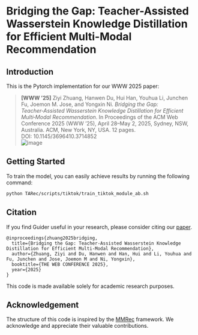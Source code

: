 


# Bridging the Gap: Teacher-Assisted Wasserstein Knowledge Distillation for Efficient Multi-Modal Recommendation

## Introduction

This is the Pytorch implementation for our WWW 2025 paper:
> **[WWW ’25]** Ziyi Zhuang, Hanwen Du, Hui Han, Youhua Li, Junchen Fu, Joemon M. Jose, and Yongxin Ni. _Bridging the Gap: Teacher‑Assisted Wasserstein Knowledge Distillation for Efficient Multi‑Modal Recommendation_. In Proceedings of the ACM Web Conference 2025 (WWW ’25), April 28–May 2, 2025, Sydney, NSW, Australia. ACM, New York, NY, USA. 12 pages. DOI: 10.1145/3696410.3714852  
> ![image](https://github.com/user-attachments/assets/c648e43f-e5c4-4f28-b633-50648ce25073)




## Getting Started

To train the model, you can easily achieve results by running the following command:

```bash
python TARec/scripts/tiktok/train_tiktok_module_ab.sh
```


## Citation
If you find Guider useful in your research, please consider citing our [paper](https://dl.acm.org/doi/abs/10.1145/3696410.3714852).
```
@inproceedings{zhuang2025bridging,
  title={Bridging the Gap: Teacher-Assisted Wasserstein Knowledge Distillation for Efficient Multi-Modal Recommendation},
  author={Zhuang, Ziyi and Du, Hanwen and Han, Hui and Li, Youhua and Fu, Junchen and Jose, Joemon M and Ni, Yongxin},
  booktitle={THE WEB CONFERENCE 2025},
  year={2025}
}
```
This code is made available solely for academic research purposes.


## Acknowledgement
The structure of this code is inspired by the [MMRec](https://github.com/enoche/MMRec) framework. We acknowledge and appreciate their valuable contributions.


